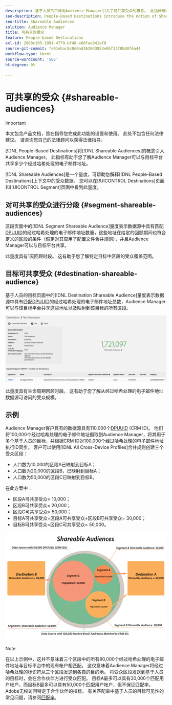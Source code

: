 ```yaml
---
description: 基于人员的目标向Audience Manager引入了可共享受众的概念。 此指标有助于您了解Audience Manager可以与目标平台共享多少个经过哈希处理的电子邮件地址。
seo-description: People-Based Destinations introduce the notion of Shareable Audiences to Audience Manager. This metric helps you understand how many of the hashed email addresses Audience Manager can share with the destination platform.
seo-title: Shareable Audiences
solution: Audience Manager
title: 可共享的受众
feature: People-based Destinations
exl-id: 2860c105-1091-4779-bf40-e66faa941af0
source-git-commit: fe01ebac8c0d0ad3630d3853e0bf32f0b00f6a44
workflow-type: tm+mt
source-wordcount: '505'
ht-degree: 0%

---
```


# 可共享的受众 {#shareable-audiences}

>[!IMPORTANT]
>本文包含产品文档，旨在指导您完成此功能的设置和使用。 此处不包含任何法律建议。 请咨询您自己的法律顾问以获得法律指导。

[!DNL People-Based Destinations]将[!DNL Shareable Audiences]的概念引入Audience Manager。 此指标有助于您了解Audience Manager可以与目标平台共享多少个经过哈希处理的电子邮件地址。

[!DNL Shareable Audiences]是一个量度，可帮助您解释[!DNL People-Based Destinations]上下文中的受众数据。 您可以在[!UICONTROL Destinations]页面和[!UICONTROL Segment]页面中看到此量度。

## 对可共享的受众进行分段 {#segment-shareable-audiences}

区段页面中的[!DNL Segment Shareable Audience]量度表示数据源中具有匹配[DPUUID](../../reference/ids-in-aam.md)的经过哈希处理的电子邮件地址数量，这些地址在给定的回顾期间也符合定义的区段的条件（假定对其应用了配置文件合并规则），并且Audience Manager可以与目标平台共享。

此量度具有1天回顾时段。 这有助于您了解特定目标中区段的受众覆盖范围。

## 目标可共享受众 {#destination-shareable-audience}

基于人员的目标页面中的[!DNL Destination Shareable Audience]量度表示数据源中具有匹配[DPUUID](../../reference/ids-in-aam.md)的经过哈希处理的电子邮件地址总数，Audience Manager可以与该目标平台共享这些地址以及映射到该目标的所有区段。

![可共享受众](assets/dest-shareable-audiences.png)

此量度具有生命周期回顾时段。 这有助于您了解从经过哈希处理的电子邮件地址数据源可访问的受众规模。

## 示例

Audience Manager客户具有的数据源具有110,000个[DPUUID](../../reference/ids-in-aam.md) (CRM ID)。 他们将100,000个经过哈希处理的电子邮件地址摄取到Audience Manager，将其用于多个基于人员的目标，并根据CRM ID对100,000个经过哈希处理的电子邮件地址执行ID同步。 客户可以使用[!DNL All Cross-Device Profiles]合并规则创建三个受众区段：

* 人口数为10,000的区段A已映射到目标A；
* 人口数为20,000的区段B，已映射到目标A；
* 人口数为50,000的区段C已映射到目标B。

在此方案中：

* 区段A可共享受众= 10,000；
* 区段B可共享受众= 20,000；
* 区段C可共享受众= 50,000；
* 目标A可共享受众=区段A可共享受众+区段B可共享受众= 30,000；
* 目标B可共享受众=区段C可共享受众= 50,000。

![shareable-audiences-diagram](assets/shareable-audiences.png)

>[!NOTE]
>
>在以上示例中，这并不意味着三个区段中的所有80,000个经过哈希处理的电子邮件地址与目标平台中的现有帐户相匹配。 这仅意味着Audience Manager将经过哈希处理的标识符从三个区段发送到各自的目的地。 将受众区段发送到基于人员的目标时，会在合作伙伴方进行受众匹配。 目标A最多可以具有30,000个匹配用户帐户，而目标B最多可以具有50,000个匹配用户帐户，但不保证匹配率。 Adobe无权访问特定于合作伙伴的指标。 有关匹配率中基于人员的目标可见性的常见问题，请参阅[匹配率](../../faq/faq-people-based-destinations.md#match-rates)。
